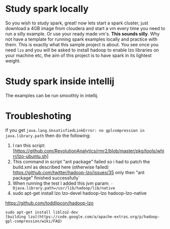 # Study spark locally
So you wish to study spark, great! now lets start a spark cluster, just download a 4GB image from cloudera and start a vm every time you need to run a silly example.  Or use your ready made vm's.  **This sounds silly**.  Why not have a template for running spark examples locally and practice with them.  This is exactly what this sample project is about.  You see once you need `lzo` and you will be asked to install hadoop to enable lzo libraries on your machine etc, the aim of this project is to have spark in its lightest weight.

# Study spark inside intellij
The examples can be run smoothly in intellij.

# Troubleshoting

If you get `java.lang.UnsatisfiedLinkError: no gplcompression in java.library.path`
then do the following:

1. I ran this script: [https://github.com/RevolutionAnalytics/rmr2/blob/master/pkg/tools/whirr/lzo-ubuntu.sh]
1. This command in script "ant package" failed so i had to patch the build.xml as described here (otherwise failed) https://github.com/twitter/hadoop-lzo/issues/35 only then "ant package" finished successfully`
1. When running the test I added this jvm param: `-Djava.library.path=/usr/lib/hadoop/lib/native`
1. sudo apt-get install lzo lzo-devel hadoop-lzo hadoop-lzo-native


https://github.com/toddlipcon/hadoop-lzo

```
sudo apt-get install liblzo2-dev
[building lzo](https://code.google.com/a/apache-extras.org/p/hadoop-gpl-compression/wiki/FAQ)
```
